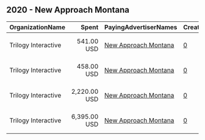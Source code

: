## 2020 - New Approach Montana 
|OrganizationName|Spent|PayingAdvertiserNames|CreativeUrls|Impressions|Genders|AgeBrackets|CountryCodes|BillingAddresses|CandidateBallotInformation|
|:---|---:|:---|:---|---:|:---|:---|:---|:---|:---|
|Trilogy Interactive|541.00 USD|[New Approach Montana](2020/New_Approach_Montana.md)|[0](https://www.snap.com/political-ads/asset/445971cf7b684ddbfe73660f1a93497612352a4e6d6854a152381bf32061089b?mediaType=mov)|27,886||18+|united states|"2054 University Ave STE 600,Berkeley,94704,US"|New Approach Montana|
|Trilogy Interactive|458.00 USD|[New Approach Montana](2020/New_Approach_Montana.md)|[0](https://www.snap.com/political-ads/asset/005c86a9d5f522008ce455469b7a6457eb838b4fed35dec13afe684f39adf37c?mediaType=mp4)|23,283||18+|united states|"2054 University Ave STE 600,Berkeley,94704,US"|New Approach Montana|
|Trilogy Interactive|2,220.00 USD|[New Approach Montana](2020/New_Approach_Montana.md)|[0](https://www.snap.com/political-ads/asset/34c1b359ef8827ee183ff9a70117059f0961a7878139a5f74980b4acd7276403?mediaType=mov)|80,385||18-40|united states|"2054 University Ave STE 600,Berkeley,94704,US"|New Approach Montana|
|Trilogy Interactive|6,395.00 USD|[New Approach Montana](2020/New_Approach_Montana.md)|[0](https://www.snap.com/political-ads/asset/923834a9ec1b8fe699ea9bcd4a31abbed38c8ee58ab752140850c949895deb54?mediaType=mp4)|268,327||18-40|united states|"2054 University Ave STE 600,Berkeley,94704,US"|New Approach Montana|
